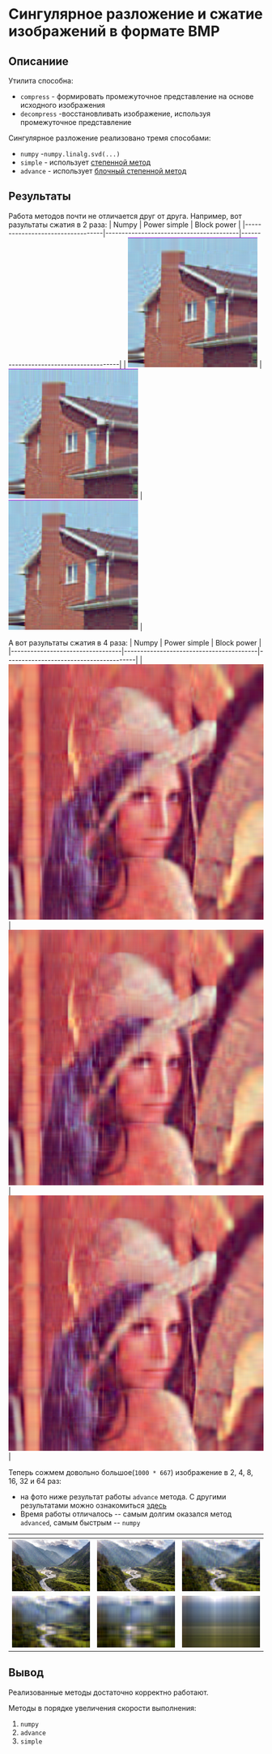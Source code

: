 # Сингулярное разложение и сжатие изображений в формате BMP

## Описаниие
Утилита способна:
- `compress` - формировать промежуточное представление на основе исходного изображения
- `decompress` -восстановливать изображение, используя промежуточное представление


Сингулярное разложение реализовано тремя способами: 
- `numpy` -`numpy.linalg.svd(...)`
- `simple` - использует [степенной метод](https://www.jeremykun.com/2016/05/16/singular-value-decomposition-part-2-theorem-proof-algorithm/)
- `advance` - использует [блочный степенной метод](https://www.degruyter.com/document/doi/10.1515/jisys-2018-0034/html)
## Результаты

Работа методов почти не отличается друг от друга. Например, вот разультаты сжатия в 2 раза:
| Numpy                            | Power simple                            | Block power                            |
|----------------------------------|-----------------------------------------|----------------------------------------|
| ![example](img/2/example_numpy.bmp) | ![example](img/2/example_simple.bmp) | ![example](img/2/example_advanced.bmp) |

А вот разультаты сжатия в 4 раза:
| Numpy                            | Power simple                            | Block power                            |
|----------------------------------|-----------------------------------------|----------------------------------------|
| ![Lena](img/4/Lena_numpy.bmp) | ![Lena](img/4/Lena_simple.bmp) | ![Lena](img/4/Lena_advanced.bmp) |


Теперь сожмем довольно большое(`1000 * 667`) изображение в 2, 4, 8, 16, 32 и 64 раз:
- на фото ниже результат работы `advance` метода. С другими результатами можно ознакомиться [здесь](img/deg)
- Время работы отличалось -- самым долгим оказался метод `advanced`, самым быстрым -- `numpy`


| <!-- -->      | <!-- -->        | <!-- -->      |
|:-------------:|:---------------:|:-------------:|
| ![mountains](img/deg/mountains_advanced_2.bmp) | ![mountains](img/deg/mountains_advanced_4.bmp) | ![mountains](img/deg/mountains_advanced_8.bmp) |
| ![mountains](img/deg/mountains_advanced_16.bmp) | ![mountains](img/deg/mountains_advanced_32.bmp) | ![mountains](img/deg/mountains_advanced_64.bmp) |

## Вывод

Реализованные методы достаточно корректно работают.

Методы в порядке увеличения скорости выполнения:
1. `numpy`
2. `advance`
3. `simple`

